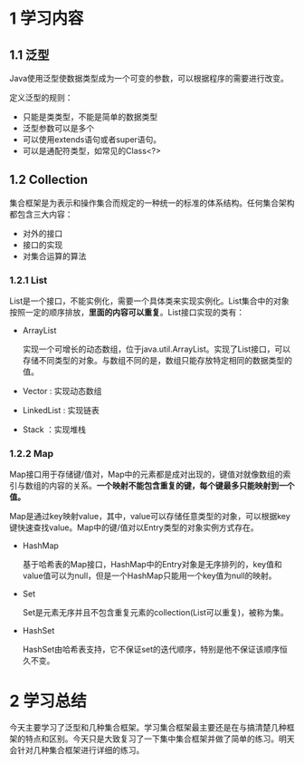# 1 学习内容

## 1.1 泛型

Java使用泛型使数据类型成为一个可变的参数，可以根据程序的需要进行改变。

定义泛型的规则：

* 只能是类类型，不能是简单的数据类型
* 泛型参数可以是多个
* 可以使用extends语句或者super语句。
* 可以是通配符类型，如常见的Class<?>

## 1.2 Collection

集合框架是为表示和操作集合而规定的一种统一的标准的体系结构。任何集合架构都包含三大内容：

* 对外的接口
* 接口的实现
* 对集合运算的算法

### 1.2.1 List 

List是一个接口，不能实例化，需要一个具体类来实现实例化。List集合中的对象按照一定的顺序排放，**里面的内容可以重复**。List接口实现的类有：

* ArrayList 

  实现一个可增长的动态数组，位于java.util.ArrayList<E>。实现了List接口，可以存储不同类型的对象。与数组不同的是，数组只能存放特定相同的数据类型的值。

* Vector : 实现动态数组

* LinkedList : 实现链表

* Stack ：实现堆栈

### 1.2.2 Map

Map接口用于存储键/值对，Map中的元素都是成对出现的，键值对就像数组的索引与数组的内容的关系。**一个映射不能包含重复的键，每个键最多只能映射到一个值。**

Map是通过key映射value，其中，value可以存储任意类型的对象，可以根据key键快速查找value。Map中的键/值对以Entry类型的对象实例方式存在。

* HashMap

  基于哈希表的Map接口，HashMap中的Entry对象是无序排列的，key值和value值可以为null，但是一个HashMap只能用一个key值为null的映射。

* Set

  Set是元素无序并且不包含重复元素的collection(List可以重复)，被称为集。

* HashSet

  HashSet由哈希表支持，它不保证set的迭代顺序，特别是他不保证该顺序恒久不变。

# 2 学习总结

今天主要学习了泛型和几种集合框架。学习集合框架最主要还是在与搞清楚几种框架的特点和区别。今天只是大致复习了一下集中集合框架并做了简单的练习。明天会针对几种集合框架进行详细的练习。